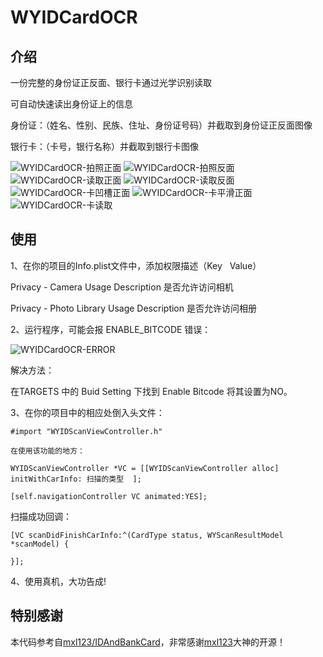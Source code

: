 # WYIDCardOCR

## 介绍
一份完整的身份证正反面、银行卡通过光学识别读取

可自动快速读出身份证上的信息

身份证：（姓名、性别、民族、住址、身份证号码）并截取到身份证正反面图像

银行卡：（卡号，银行名称）并截取到银行卡图像

![WYIDCardOCR-拍照正面](https://github.com/unseim/WYIDCardOCR/blob/master/Image/%E5%8D%A1%E5%87%B9%E6%A7%BD%E6%AD%A3%E9%9D%A2.png)
![WYIDCardOCR-拍照反面](https://github.com/unseim/WYIDCardOCR/tree/master/Image/拍照反面.png?raw=true)
![WYIDCardOCR-读取正面](https://github.com/unseim/WYIDCardOCR/tree/master/Image/读取正面.png?raw=true)
![WYIDCardOCR-读取反面](https://github.com/unseim/WYIDCardOCR/tree/master/Image/读取反面.png?raw=true)
![WYIDCardOCR-卡凹槽正面](https://github.com/unseim/WYIDCardOCR/tree/master/Image/卡凹槽正面.png?raw=true)
![WYIDCardOCR-卡平滑正面](https://github.com/unseim/WYIDCardOCR/tree/master/Image/卡平滑正面.png?raw=true)
![WYIDCardOCR-卡读取](https://github.com/unseim/WYIDCardOCR/tree/master/Image/卡读取.png?raw=true)


## 使用

1、在你的项目的Info.plist文件中，添加权限描述（Key   Value）

Privacy - Camera Usage Description      是否允许访问相机

Privacy - Photo Library Usage Description       是否允许访问相册

2、运行程序，可能会报 ENABLE_BITCODE 错误：

![WYIDCardOCR-ERROR](https://github.com/unseim/WYIDCardOCR/tree/master/Image/错误.png?raw=true)

解决方法：

在TARGETS 中的 Buid Setting 下找到 Enable Bitcode 将其设置为NO。

3、在你的项目中的相应处倒入头文件：

`#import "WYIDScanViewController.h"`

`在使用该功能的地方：`

`WYIDScanViewController *VC = [[WYIDScanViewController alloc] initWithCarInfo: 扫描的类型  ];`

`[self.navigationController VC animated:YES];`


扫描成功回调：

`[VC scanDidFinishCarInfo:^(CardType status, WYScanResultModel *scanModel) {`


`}];`

4、使用真机，大功告成! 


## 特别感谢
本代码参考自[mxl123/IDAndBankCard](https://github.com/mxl123/IDAndBankCard)，非常感谢[mxl123](https://github.com/mxl123)大神的开源！

